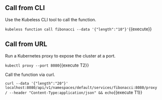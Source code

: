 ## Call from CLI ##

Use the Kubeless CLI tool to call the function.

`kubeless function call fibonacci --data '{"length":"10"}'`{{execute}}

## Call from URL ##

Run a Kubernetes proxy to expose the cluster at a port.

`kubectl proxy --port 8080`{{execute T2}}

Call the function via curl.

`curl --data '{"length":"20"}' localhost:8080/api/v1/namespaces/default/services/fibonacci:8080/proxy/ --header "Content-Type:application/json" && echo`{{execute T1}}
